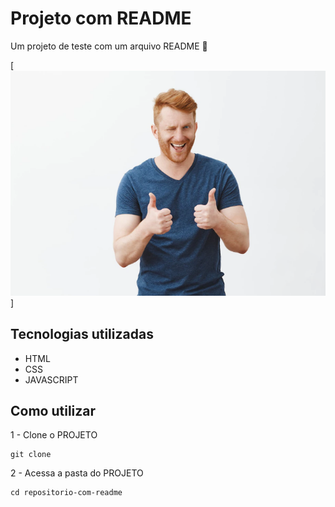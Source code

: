 # Projeto com README
Um projeto de teste com um arquivo README 🚀

[<img src="./joinha.png" alt="um cara fazendo o joinha">]

## Tecnologias utilizadas
- HTML
- CSS
- JAVASCRIPT
## Como utilizar
1 - Clone o PROJETO
```
git clone
```
2 - Acessa a pasta do PROJETO
```
cd repositorio-com-readme
```